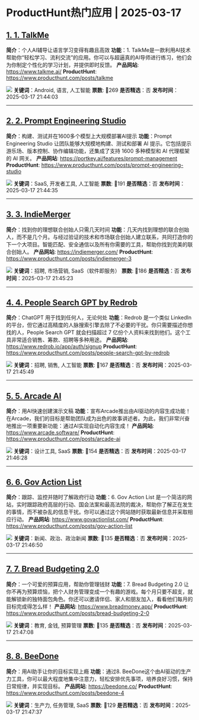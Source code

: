 # ProductHunt热门应用 | 2025-03-17

## [1. 1. TalkMe](https://www.producthunt.com/posts/talkme)
**简介**：个人AI辅导让语言学习变得有趣且高效
**功能**：1. TalkMe是一款利用AI技术帮助你“轻松学习、流利交流”的应用。你可以与超逼真的AI导师进行练习，他们会为你制定个性化的学习计划，并提供即时反馈。
**产品网站**: https://www.talkme.ai/
**ProductHunt**: https://www.producthunt.com/posts/talkme

![](https://ph-files.imgix.net/bba1e5e7-62c5-4c63-9cf7-642882c84bad.png?auto=compress&codec=mozjpeg&cs=strip&auto=format&w=900&h=288&fit=crop&dpr=1)
**关键词**：Android, 语言, 人工智能
**票数**: 🔺269
**是否精选**：否
**发布时间**：2025-03-17 21:44:03 

---

## [2. 2. Prompt Engineering Studio](https://www.producthunt.com/posts/prompt-engineering-studio)
**简介**：构建、测试并在1600多个模型上大规模部署AI提示
**功能**：Prompt Engineering Studio 让团队能够大规模地构建、测试和部署 AI 提示。它包括提示游乐场、版本控制、协作编辑功能，还集成了支持 1600 多种模型和 AI 代理框架的 AI 网关。
**产品网站**: https://portkey.ai/features/prompt-management
**ProductHunt**: https://www.producthunt.com/posts/prompt-engineering-studio

![](https://ph-files.imgix.net/9e463941-330d-4ac0-817b-be0cc44cd1f0.png?auto=compress&codec=mozjpeg&cs=strip&auto=format&w=900&h=288&fit=crop&dpr=1)
**关键词**：SaaS, 开发者工具, 人工智能
**票数**: 🔺191
**是否精选**：否
**发布时间**：2025-03-17 21:44:35 

---

## [3. 3. IndieMerger](https://www.producthunt.com/posts/indiemerger-3)
**简介**：找到你的理想联合创始人只需几天时间
**功能**：几天内找到理想的联合创始人，而不是几个月。与经过验证的技术和市场联合创始人建立联系，共同打造你的下一个大项目。智能匹配、安全通信以及所有你需要的工具，帮助你找到完美的联合创始人。
**产品网站**: https://indiemerger.com/
**ProductHunt**: https://www.producthunt.com/posts/indiemerger-3

![](https://ph-files.imgix.net/956ae895-8fbc-4350-a4a0-c79e75c6265d.png?auto=format&fit=crop&frame=1&h=512&w=1024)
**关键词**：招聘, 市场营销, SaaS（软件即服务）
**票数**: 🔺186
**是否精选**：否
**发布时间**：2025-03-17 21:45:23 

---

## [4. 4. People Search GPT by Redrob](https://www.producthunt.com/posts/people-search-gpt-by-redrob)
**简介**：ChatGPT 用于找到任何人，无论何处
**功能**：Redrob 是一个类似 LinkedIn 的平台，但它通过高精度的人脉搜索引擎去除了不必要的干扰。你只需要描述你想找的人，People Search GPT 就会扫描超过 7 亿份个人资料来找到他们。这个工具非常适合销售、筹款、招聘等多种用途。
**产品网站**: https://www.redrob.io/app/auth/signup
**ProductHunt**: https://www.producthunt.com/posts/people-search-gpt-by-redrob

![](https://ph-files.imgix.net/1b562620-c875-428d-9fe3-b41968f856a6.webp?auto=compress&codec=mozjpeg&cs=strip&auto=format&w=900&h=288&fit=crop&dpr=1)
**关键词**：招聘, 销售, 人工智能
**票数**: 🔺167
**是否精选**：否
**发布时间**：2025-03-17 21:45:49 

---

## [5. 5. Arcade AI](https://www.producthunt.com/posts/arcade-ai)
**简介**：用AI快速创建演示文稿
**功能**：宣布Arcade推出由AI驱动的内容生成功能！在Arcade，我们的目标是帮助团队成为出色的故事讲述者。为此，我们非常兴奋地推出一项重要新功能：通过AI实现自动化内容生成！
**产品网站**: https://www.arcade.software/
**ProductHunt**: https://www.producthunt.com/posts/arcade-ai

![](https://ph-files.imgix.net/74097a8e-14f6-447a-8858-833c2d301475.png?auto=format&fit=crop&frame=1&h=512&w=1024)
**关键词**：设计工具, SaaS
**票数**: 🔺154
**是否精选**：否
**发布时间**：2025-03-17 21:46:28 

---

## [6. 6. Gov Action List](https://www.producthunt.com/posts/gov-action-list)
**简介**：跟踪、监控并随时了解政府行动
**功能**：6. Gov Action List 是一个简洁的网站，实时跟踪政府高层的行动、国会法案和最高法院的裁决，帮助你了解正在发生的事情，而不被杂乱的信息干扰。你可以通过这个网站随时获取最新信息并采取相应行动。
**产品网站**: https://www.govactionlist.com/
**ProductHunt**: https://www.producthunt.com/posts/gov-action-list

![](https://ph-files.imgix.net/d4f639b6-713f-4d12-9ad5-841ee312d0e0.png?auto=compress&codec=mozjpeg&cs=strip&auto=format&w=900&h=288&fit=crop&dpr=1)
**关键词**：新闻、政治、政治新闻
**票数**: 🔺135
**是否精选**：否
**发布时间**：2025-03-17 21:46:50 

---

## [7. 7. Bread Budgeting 2.0](https://www.producthunt.com/posts/bread-budgeting-2-0)
**简介**：一个可爱的预算应用，帮助你管理钱财
**功能**：7. Bread Budgeting 2.0 让你不再为预算烦恼，把个人财务管理变成一个有趣的游戏。每个月只要不超支，就能解锁新的独特面包角色。你还可以邀请伴侣、家人和朋友加入，看看他们每月的目标完成得怎么样！
**产品网站**: https://www.breadmoney.app/
**ProductHunt**: https://www.producthunt.com/posts/bread-budgeting-2-0

![](https://ph-files.imgix.net/6b32d7bf-018c-48eb-a59f-5c642f3193b2.jpeg?auto=format&fit=crop&frame=1&h=512&w=1024)
**关键词**：教育, 金钱, 预算管理
**票数**: 🔺135
**是否精选**：否
**发布时间**：2025-03-17 21:47:08 

---

## [8. 8. BeeDone](https://www.producthunt.com/posts/beedone-4)
**简介**：用AI助手让你的目标实现上瘾
**功能**：通过8. BeeDone这个由AI驱动的生产力工具，你可以最大程度地集中注意力，轻松安排优先事项，培养良好习惯，保持日常规律，并实现目标。
**产品网站**: https://beedone.co/
**ProductHunt**: https://www.producthunt.com/posts/beedone-4

![](https://ph-files.imgix.net/889c65a0-5188-41d4-8d48-522552af3684.png?auto=format&fit=crop&frame=1&h=512&w=1024)
**关键词**：生产力, 任务管理, SaaS
**票数**: 🔺129
**是否精选**：否
**发布时间**：2025-03-17 21:47:37 

